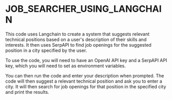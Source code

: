 # JOB_SEARCHER_USING_LANGCHAIN
This code uses Langchain to create a system that suggests relevant technical positions based on a user's description of their skills and interests. It then uses SerpAPI to find job openings for the suggested position in a city specified by the user.

To use the code, you will need to have an OpenAI API key and a SerpAPI API key, which you will need to set as environment variables.

You can then run the code and enter your description when prompted. The code will then suggest a relevant technical position and ask you to enter a city. It will then search for job openings for that position in the specified city and print the results.
